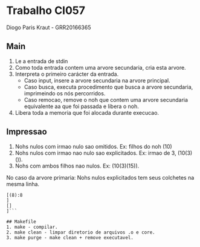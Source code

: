 # Trabalho CI057

Diogo Paris Kraut - GRR20166365

## Main
1. Le a entrada de stdin
2. Como toda entrada contem uma arvore secundaria, cria esta arvore.
3. Interpreta o primeiro carácter da entrada.
   - Caso input, insere a arvore secundaria na arvore principal.
   - Caso busca, executa procedimento que busca a arvore secundaria, imprimeindo os nós percorridos.
   - Caso remocao, remove o noh que contem uma arvore secundaria equivalente aa que foi passada e libera o noh.
4. Libera toda a memoria que foi alocada durante execucao.

## Impressao
1. Nohs nulos com irmao nulo sao omitidos.         Ex: filhos do noh (10)
2. Nohs nulos com irmao nao nulo sao explicitados. Ex: irmao de 3, (10(3)()).
3. Nohs com ambos filhos nao nulos.                Ex: (10(3)(15)).

No caso da arvore primaria: Nohs nulos explicitados tem seus colchetes na mesma
linha.
```[(10):10
[(8):8
]
[]
]```

## Makefile
1. make - compilar.
2. make clean - limpar diretorio de arquivos .o e core.
3. make purge - make clean + remove executavel.
